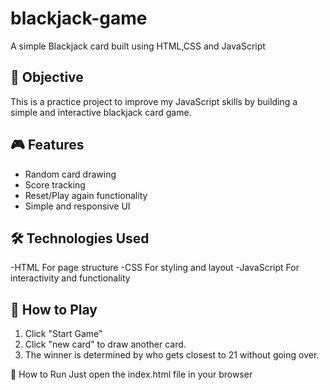 # blackjack-game
A simple Blackjack card built using HTML,CSS and JavaScript

## 🎯 Objective
This is a practice project to improve my JavaScript skills by building a simple and interactive blackjack card game.

## 🎮 Features
- Random card drawing
- Score tracking
- Reset/Play again functionality
- Simple and responsive UI

 ## 🛠️ Technologies Used
-HTML For page structure
-CSS For styling and layout
-JavaScript For interactivity and functionality

## 🧪 How to Play
1. Click "Start Game" 
2. Click "new card" to draw another card.
3. The winner is determined by who gets closest to 21 without going over.
   

📁 How to Run
Just open the index.html file in your browser


